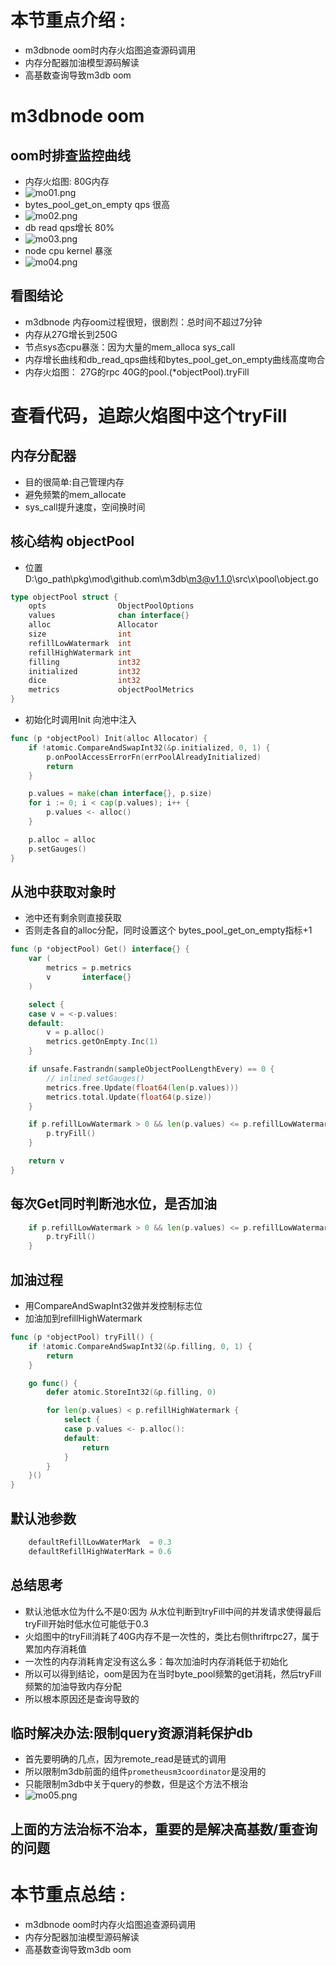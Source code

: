 # 本节重点介绍 :

- m3dbnode oom时内存火焰图追查源码调用
- 内存分配器加油模型源码解读
- 高基数查询导致m3db oom

# m3dbnode oom

## oom时排查监控曲线

- 内存火焰图: 80G内存
- ![mo01.png](https://fynotefile.oss-cn-zhangjiakou.aliyuncs.com/fynote/908/1630743369000/777d0dbce9ad49328fe87e688e2d2db0.png)
- bytes_pool_get_on_empty qps 很高
- ![mo02.png](https://fynotefile.oss-cn-zhangjiakou.aliyuncs.com/fynote/908/1630743369000/dfa3593dba4e42f6845d6febf4757b87.png)
- db read qps增长 80%
- ![mo03.png](https://fynotefile.oss-cn-zhangjiakou.aliyuncs.com/fynote/908/1630743369000/2d047058428a4e54ad4b3f474a4a0891.png)
- node cpu kernel 暴涨
- ![mo04.png](https://fynotefile.oss-cn-zhangjiakou.aliyuncs.com/fynote/908/1630743369000/4de6c2c152b5451eb06a65f28864b09f.png)

## 看图结论

- m3dbnode 内存oom过程很短，很剧烈：总时间不超过7分钟
- 内存从27G增长到250G
- 节点sys态cpu暴涨：因为大量的mem_alloca sys_call
- 内存增长曲线和db_read_qps曲线和bytes_pool_get_on_empty曲线高度吻合
- 内存火焰图： 27G的rpc 40G的pool.(*objectPool).tryFill

# 查看代码，追踪火焰图中这个tryFill

## 内存分配器

- 目的很简单:自己管理内存
- 避免频繁的mem_allocate
- sys_call提升速度，空间换时间

## 核心结构 objectPool

- 位置 D:\go_path\pkg\mod\github.com\m3db\m3@v1.1.0\src\x\pool\object.go

```go
type objectPool struct {
	opts                ObjectPoolOptions
	values              chan interface{}
	alloc               Allocator
	size                int
	refillLowWatermark  int
	refillHighWatermark int
	filling             int32
	initialized         int32
	dice                int32
	metrics             objectPoolMetrics
}
```

- 初始化时调用Init 向池中注入

```go
func (p *objectPool) Init(alloc Allocator) {
	if !atomic.CompareAndSwapInt32(&p.initialized, 0, 1) {
		p.onPoolAccessErrorFn(errPoolAlreadyInitialized)
		return
	}

	p.values = make(chan interface{}, p.size)
	for i := 0; i < cap(p.values); i++ {
		p.values <- alloc()
	}

	p.alloc = alloc
	p.setGauges()
}

```

## 从池中获取对象时

- 池中还有剩余则直接获取
- 否则走各自的alloc分配，同时设置这个 bytes_pool_get_on_empty指标+1

```go
func (p *objectPool) Get() interface{} {
	var (
		metrics = p.metrics
		v       interface{}
	)

	select {
	case v = <-p.values:
	default:
		v = p.alloc()
		metrics.getOnEmpty.Inc(1)
	}

	if unsafe.Fastrandn(sampleObjectPoolLengthEvery) == 0 {
		// inlined setGauges()
		metrics.free.Update(float64(len(p.values)))
		metrics.total.Update(float64(p.size))
	}

	if p.refillLowWatermark > 0 && len(p.values) <= p.refillLowWatermark {
		p.tryFill()
	}

	return v
}
```

## 每次Get同时判断池水位，是否加油

```go
	if p.refillLowWatermark > 0 && len(p.values) <= p.refillLowWatermark {
		p.tryFill()
	}
```

## 加油过程

- 用CompareAndSwapInt32做并发控制标志位
- 加油加到refillHighWatermark

```go
func (p *objectPool) tryFill() {
	if !atomic.CompareAndSwapInt32(&p.filling, 0, 1) {
		return
	}

	go func() {
		defer atomic.StoreInt32(&p.filling, 0)

		for len(p.values) < p.refillHighWatermark {
			select {
			case p.values <- p.alloc():
			default:
				return
			}
		}
	}()
}

```

## 默认池参数

```go
	defaultRefillLowWaterMark  = 0.3
	defaultRefillHighWaterMark = 0.6
```

## 总结思考

- 默认池低水位为什么不是0:因为 从水位判断到tryFill中间的并发请求使得最后tryFill开始时低水位可能低于0.3
- 火焰图中的tryFill消耗了40G内存不是一次性的，类比右侧thriftrpc27，属于累加内存消耗值
- 一次性的内存消耗肯定没有这么多：每次加油时内存消耗低于初始化
- 所以可以得到结论，oom是因为在当时byte_pool频繁的get消耗，然后tryFill频繁的加油导致内存分配
- 所以根本原因还是查询导致的

## 临时解决办法:限制query资源消耗保护db

- 首先要明确的几点，因为remote_read是链式的调用
- 所以限制m3db前面的组件`prometheusm3coordinator`是没用的
- 只能限制m3db中关于query的参数，但是这个方法不根治
- ![mo05.png](https://fynotefile.oss-cn-zhangjiakou.aliyuncs.com/fynote/908/1630743369000/0cb51b9f97d24909b5ff86004c6a1c9d.png)

## 上面的方法治标不治本，重要的是解决高基数/重查询的问题

# 本节重点总结 :

- m3dbnode oom时内存火焰图追查源码调用
- 内存分配器加油模型源码解读
- 高基数查询导致m3db oom